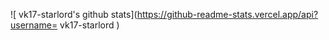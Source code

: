 ![ vk17-starlord's github stats](https://github-readme-stats.vercel.app/api?username= vk17-starlord )

